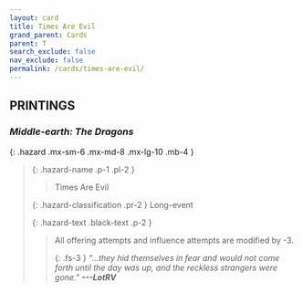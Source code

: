 ```yaml
---
layout: card
title: Times Are Evil
grand_parent: Cards
parent: T
search_exclude: false
nav_exclude: false
permalink: /cards/times-are-evil/
---
```


## PRINTINGS


### _Middle-earth: The Dragons_

{: .hazard .mx-sm-6 .mx-md-8 .mx-lg-10 .mb-4 }
> {: .hazard-name .p-1 .pl-2 }
> > <div class="hazard-mp"></div>
> > <div class="card-name">Times Are Evil</div>
>
> {: .hazard-classification .pr-2 }
> Long-event
>
> {: .hazard-text .black-text .p-2 }
> > All offering attempts and influence attempts are modified by -3. 
> > 
> > {: .fs-3 } 
> > _“...they hid themselves in fear and would not come forth until the day was up, and the reckless strangers were gone."_ ***---&#65279;LotRV*** 
>
